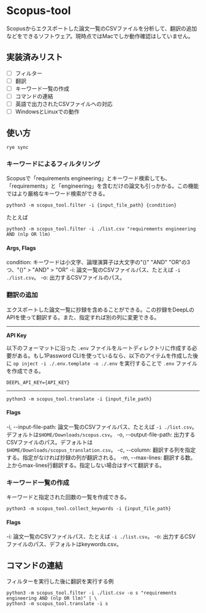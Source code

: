 # Scopus-tool

Scopusからエクスポートした論文一覧のCSVファイルを分析して、翻訳の追加などをできるソフトウェア。現時点ではMacでしか動作確認はしていません。

## 実装済みリスト

- [ ] フィルター
- [ ] 翻訳
- [ ] キーワード一覧の作成
- [ ] コマンドの連結
- [ ] 英語で出力されたCSVファイルへの対応
- [ ] WindowsとLinuxでの動作

## 使い方

```shell
rye sync
```

### キーワードによるフィルタリング

Scopusで「requirements engineering」とキーワード検索しても、「requirements」と「engineering」を含むだけの論文も引っかかる。この機能ではより厳格なキーワード検索ができる。

```shell
python3 -m scopus_tool.filter -i {input_file_path} {condition}
```

たとえば

```shell
python3 -m scopus_tool.filter -i ./list.csv "requirements engineering AND (nlp OR llm)
```

#### Args, Flags

condition: キーワードは小文字、論理演算子は大文字の"()" "AND" "OR"の3つ、"()" > "AND" > "OR"
-i: 論文一覧のCSVファイルパス、たとえば `-i ./list.csv`。
-o: 出力するCSVファイルのパス。

### 翻訳の追加

エクスポートした論文一覧に抄録を含めることができる。この抄録をDeepLのAPIを使って翻訳する。また、指定すれば別の列に変更できる。

---
**API Key**

以下のフォーマットに沿った `.env` ファイルをルートディレクトリに作成する必要がある。もし1Password CLIを使っているなら、以下のアイテムを作成した後に `op inject -i ./.env.template -o ./.env` を実行することで `.env` ファイルを作成できる。

```.env
DEEPL_API_KEY={API_KEY}
```
---


```shell
python3 -m scopus_tool.translate -i {input_file_path}
```

#### Flags

-i, --input-file-path: 論文一覧のCSVファイルパス、たとえば `-i ./list.csv`。デフォルトは`$HOME/Downloads/scopus.csv`。
-o, --output-file-path: 出力するCSVファイルのパス。デフォルトは`$HOME/Downloads/scopus_translation.csv`。
-c, --column: 翻訳する列を指定する。指定がなければ抄録の列が翻訳される。
-m, --max-lines: 翻訳する数。上からmax-lines行翻訳する。指定しない場合はすべて翻訳する。

### キーワード一覧の作成

キーワードと指定された回数の一覧を作成できる。

```shell
python3 -m scopus_tool.collect_keywords -i {input_file_path}
```

#### Flags

-i: 論文一覧のCSVファイルパス、たとえば `-i ./list.csv`。
-o: 出力するCSVファイルのパス、デフォルトはkeywords.csv。

## コマンドの連結

フィルターを実行した後に翻訳を実行する例

```shell
python3 -m scopus_tool.filter -i ./list.csv -o s "requirements engineering AND (nlp OR llm)" | \
python3 -m scopus_tool.translate -i s
```
